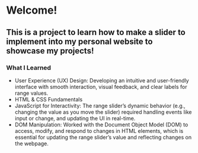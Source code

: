 # Welcome!
## This is a project to learn how to make a slider to implement into my personal website to showcase my projects!

### What I Learned
- User Experience (UX) Design: Developing an intuitive and user-friendly interface with smooth interaction, visual feedback, and clear labels for range values.
- HTML & CSS Fundamentals
- JavaScript for Interactivity: The range slider’s dynamic behavior (e.g., changing the value as you move the slider) required handling events like input or change, and updating the UI in real-time.
- DOM Manipulation: Worked with the Document Object Model (DOM) to access, modify, and respond to changes in HTML elements, which is essential for updating the range slider’s value and reflecting changes on the webpage.
